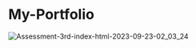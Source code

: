 # My-Portfolio
![Assessment-3rd-index-html-2023-09-23-02_03_24](https://github.com/rakib-38/My-Portfolio/assets/142977968/3c37fa9a-3fc3-482d-b7a8-8f0201b0396c)
